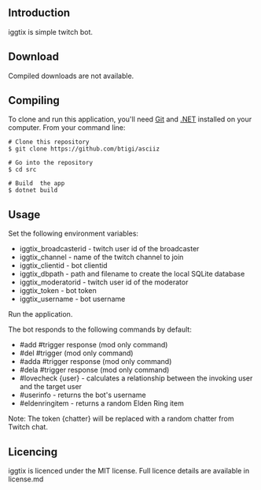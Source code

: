 ## Introduction

iggtix is simple twitch bot.

## Download

Compiled downloads are not available.

## Compiling

To clone and run this application, you'll need [Git](https://git-scm.com) and [.NET](https://dotnet.microsoft.com/) installed on your computer. From your command line:

```
# Clone this repository
$ git clone https://github.com/btigi/asciiz

# Go into the repository
$ cd src

# Build  the app
$ dotnet build
```

## Usage

Set the following environment variables:

- iggtix_broadcasterid - twitch user id of the broadcaster
- iggtix_channel - name of the twitch channel to join
- iggtix_clientid - bot clientid
- iggtix_dbpath - path and filename to create the local SQLite database
- iggtix_moderatorid - twitch user id of the moderator
- iggtix_token - bot token
- iggtix_username - bot username

Run the application.

The bot responds to the following commands by default:
- #add #trigger response (mod only command)
- #del #trigger (mod only command)
- #adda #trigger response (mod only command)
- #dela #trigger response (mod only command)
- #lovecheck {user} - calculates a relationship between the invoking user and the target user
- #userinfo - returns the bot's username
- #eldenringitem - returns a random Elden Ring item

Note: The token {chatter} will be replaced with a random chatter from Twitch chat.

## Licencing

iggtix is licenced under the MIT license. Full licence details are available in license.md